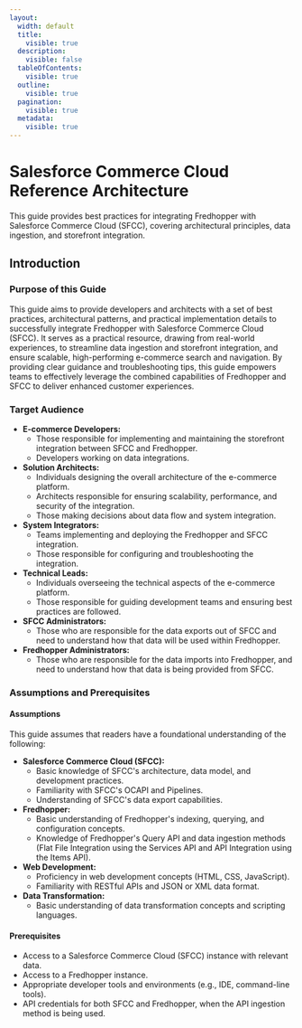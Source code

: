 ```yaml
---
layout:
  width: default
  title:
    visible: true
  description:
    visible: false
  tableOfContents:
    visible: true
  outline:
    visible: true
  pagination:
    visible: true
  metadata:
    visible: true
---
```


# Salesforce Commerce Cloud Reference Architecture

This guide provides best practices for integrating Fredhopper with Salesforce Commerce Cloud (SFCC), covering architectural principles, data ingestion, and storefront integration.

## Introduction

### Purpose of this Guide

This guide aims to provide developers and architects with a set of best practices, architectural patterns, and practical implementation details to successfully integrate Fredhopper with Salesforce Commerce Cloud (SFCC). It serves as a practical resource, drawing from real-world experiences, to streamline data ingestion and storefront integration, and ensure scalable, high-performing e-commerce search and navigation. By providing clear guidance and troubleshooting tips, this guide empowers teams to effectively leverage the combined capabilities of Fredhopper and SFCC to deliver enhanced customer experiences.

### Target Audience

* **E-commerce Developers:**
  * Those responsible for implementing and maintaining the storefront integration between SFCC and Fredhopper.
  * Developers working on data integrations.
* **Solution Architects:**
  * Individuals designing the overall architecture of the e-commerce platform.
  * Architects responsible for ensuring scalability, performance, and security of the integration.
  * Those making decisions about data flow and system integration.
* **System Integrators:**
  * Teams implementing and deploying the Fredhopper and SFCC integration.
  * Those responsible for configuring and troubleshooting the integration.
* **Technical Leads:**
  * Individuals overseeing the technical aspects of the e-commerce platform.
  * Those responsible for guiding development teams and ensuring best practices are followed.
* **SFCC Administrators:**
  * Those who are responsible for the data exports out of SFCC and need to understand how that data will be used within Fredhopper.
* **Fredhopper Administrators:**
  * Those who are responsible for the data imports into Fredhopper, and need to understand how that data is being provided from SFCC.

### Assumptions and Prerequisites

#### Assumptions

This guide assumes that readers have a foundational understanding of the following:

* **Salesforce Commerce Cloud (SFCC):**
  * Basic knowledge of SFCC's architecture, data model, and development practices.
  * Familiarity with SFCC's OCAPI and Pipelines.
  * Understanding of SFCC's data export capabilities.
* **Fredhopper:**
  * Basic understanding of Fredhopper's indexing, querying, and configuration concepts.
  * Knowledge of Fredhopper's Query API and data ingestion methods (Flat File Integration using the Services API and API Integration using the Items API).
* **Web Development:**
  * Proficiency in web development concepts (HTML, CSS, JavaScript).
  * Familiarity with RESTful APIs and JSON or XML data format.
* **Data Transformation:**
  * Basic understanding of data transformation concepts and scripting languages.

#### Prerequisites

* Access to a Salesforce Commerce Cloud (SFCC) instance with relevant data.
* Access to a Fredhopper instance.
* Appropriate developer tools and environments (e.g., IDE, command-line tools).
* API credentials for both SFCC and Fredhopper, when the API ingestion method is being used.

